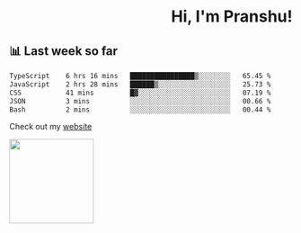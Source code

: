 <div align="right" >
   
   <H1>Hi, I'm Pranshu!</H1>

</div>

## 📊 Last week so far
<!--START_SECTION:waka-->

```txt
TypeScript    6 hrs 16 mins   ████████████████▒░░░░░░░░   65.45 %
JavaScript    2 hrs 28 mins   ██████▒░░░░░░░░░░░░░░░░░░   25.73 %
CSS           41 mins         █▓░░░░░░░░░░░░░░░░░░░░░░░   07.19 %
JSON          3 mins          ░░░░░░░░░░░░░░░░░░░░░░░░░   00.66 %
Bash          2 mins          ░░░░░░░░░░░░░░░░░░░░░░░░░   00.44 %
```

<!--END_SECTION:waka-->

Check out my [website](https://pranshu05.vercel.app)

<img align="left" width="150" src="https://user-images.githubusercontent.com/70943732/209951571-93b7afe5-f523-4683-b725-5d94b287e94e.png">

